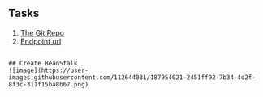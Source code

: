 

## Tasks

1. [The Git Repo](https://github.com/fatmaaliibrahim2022/image-filter-starter-code)
2. [Endpoint url](http://image-filter-starter-dev2.us-east-1.elasticbeanstalk.com/)
```

## Create BeanStalk
![image](https://user-images.githubusercontent.com/112644031/187954021-2451ff92-7b34-4d2f-8f3c-311f15ba8b67.png)




